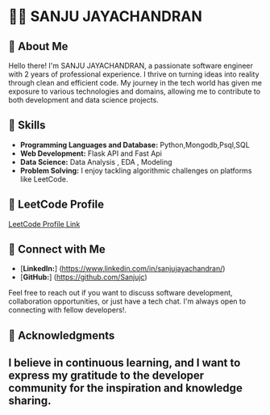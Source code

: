 # 👨‍💻 SANJU JAYACHANDRAN

## 👋 About Me
Hello there! I'm SANJU JAYACHANDRAN, a passionate software engineer with 2 years of professional experience. I thrive on turning ideas into reality through clean and efficient code. My journey in the tech world has given me exposure to various technologies and domains, allowing me to contribute to both development and data science projects.

## 🚀 Skills
- **Programming Languages and Database:** Python,Mongodb,Psql,SQL
- **Web Development:** Flask API and Fast Api
- **Data Science:** Data Analysis , EDA , Modeling
- **Problem Solving:** I enjoy tackling algorithmic challenges on platforms like LeetCode.

## 🧠 LeetCode Profile
[LeetCode Profile Link](https://leetcode.com/sanjujayachandran/)

## 🤝 Connect with Me
- [**LinkedIn:**] (https://www.linkedin.com/in/sanjujayachandran/)
- [**GitHub:**] (https://github.com/Sanjujc)

Feel free to reach out if you want to discuss software development, collaboration opportunities, or just have a tech chat. I'm always open to connecting with fellow developers!.

## 🙏 Acknowledgments
I believe in continuous learning, and I want to express my gratitude to the developer community for the inspiration and knowledge sharing.
---


